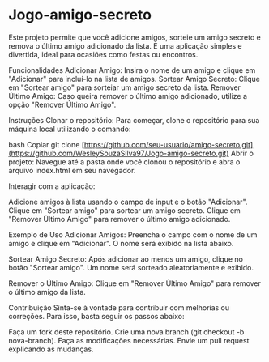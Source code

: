 # Jogo-amigo-secreto

Este projeto permite que você adicione amigos, sorteie um amigo secreto e remova o último amigo adicionado da lista. É uma aplicação simples e divertida, ideal para ocasiões como festas ou encontros.

Funcionalidades
Adicionar Amigo: Insira o nome de um amigo e clique em "Adicionar" para incluí-lo na lista de amigos.
Sortear Amigo Secreto: Clique em "Sortear amigo" para sorteiar um amigo secreto da lista.
Remover Último Amigo: Caso queira remover o último amigo adicionado, utilize a opção "Remover Último Amigo".

Instruções
Clonar o repositório: Para começar, clone o repositório para sua máquina local utilizando o comando:

bash
Copiar
git clone [https://github.com/seu-usuario/amigo-secreto.git](https://github.com/WesleySouzaSilva97/Jogo-amigo-secreto.git)
Abrir o projeto: Navegue até a pasta onde você clonou o repositório e abra o arquivo index.html em seu navegador.

Interagir com a aplicação:

Adicione amigos à lista usando o campo de input e o botão "Adicionar".
Clique em "Sortear amigo" para sortear um amigo secreto.
Clique em "Remover Último Amigo" para remover o último amigo adicionado.


Exemplo de Uso
Adicionar Amigos: Preencha o campo com o nome de um amigo e clique em "Adicionar". O nome será exibido na lista abaixo.

Sortear Amigo Secreto: Após adicionar ao menos um amigo, clique no botão "Sortear amigo". Um nome será sorteado aleatoriamente e exibido.

Remover o Último Amigo: Clique em "Remover Último Amigo" para remover o último amigo da lista.

Contribuição
Sinta-se à vontade para contribuir com melhorias ou correções. Para isso, basta seguir os passos abaixo:

Faça um fork deste repositório.
Crie uma nova branch (git checkout -b nova-branch).
Faça as modificações necessárias.
Envie um pull request explicando as mudanças.
